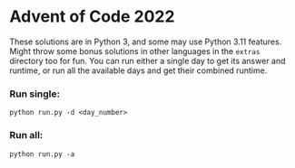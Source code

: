 # Advent of Code 2022

These solutions are in Python 3, and some may use Python 3.11 features. Might throw some bonus solutions in other languages in the `extras` directory too for fun. You can run either a single day to get its answer and runtime, or run all the available days and get their combined runtime.

### Run single:
```
python run.py -d <day_number>
```

### Run all:
```
python run.py -a
```
